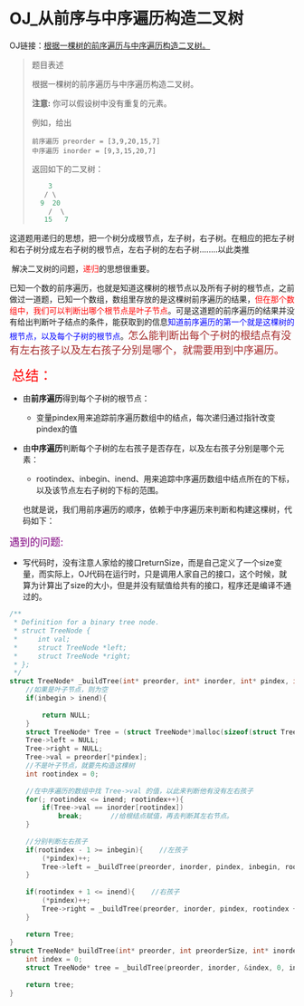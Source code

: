 # OJ_从前序与中序遍历构造二叉树

OJ链接：[根据一棵树的前序遍历与中序遍历构造二叉树。](https://leetcode-cn.com/problems/construct-binary-tree-from-preorder-and-inorder-traversal/)

> 题目表述
>
> 根据一棵树的前序遍历与中序遍历构造二叉树。
>
> **注意:**
> 你可以假设树中没有重复的元素。
>
> 例如，给出
>
> ```
> 前序遍历 preorder = [3,9,20,15,7]
> 中序遍历 inorder = [9,3,15,20,7]
> ```
>
> 返回如下的二叉树：
>
> ```C
>     3
>    / \
>   9  20
>     /  \
>    15   7
> ```

​	这道题用递归的思想，把一个树分成根节点，左子树，右子树。在相应的把左子树和右子树分成左右子树的根节点，左右子树的左右子树........以此类推

​	解决二叉树的问题，<font color = red>递归</font>的思想很重要。

​	已知一个数的前序遍历，也就是知道这棵树的根节点以及所有子树的根节点，之前做过一道题，已知一个数组，数组里存放的是这棵树前序遍历的结果，<font color = red>但在那个数组中，我们可以判断出哪个根节点是叶子节点</font>。可是这道题的前序遍历的结果并没有给出判断叶子结点的条件，能获取到的信息<font color = blue>知道前序遍历的第一个就是这棵树的根节点，以及每个子树的根节点</font>。<font color = brown size = 4>怎么能判断出每个子树的根结点有没有左右孩子以及左右孩子分别是哪个，就需要用到中序遍历。</font>

​	<font color = red size = 5>总结：</font>

- 由**前序遍历**得到每个子树的根节点：

  - 变量pindex用来追踪前序遍历数组中的结点，每次递归通过指针改变pindex的值

- 由**中序遍历**判断每个子树的左右孩子是否存在，以及左右孩子分别是哪个元素：
  - rootindex、inbegin、inend、用来追踪中序遍历数组中结点所在的下标，以及该节点左右子树的下标的范围。

  也就是说，我们用前序遍历的顺序，依赖于中序遍历来判断和构建这棵树，代码如下：

<font size = 4 color = purple>遇到的问题:</font>

- 写代码时，没有注意人家给的接口returnSize，而是自己定义了一个size变量，而实际上，OJ代码在运行时，只是调用人家自己的接口，这个时候，就算为计算出了size的大小，但是并没有赋值给共有的接口，程序还是编译不通过的。

~~~C
/**
 * Definition for a binary tree node.
 * struct TreeNode {
 *     int val;
 *     struct TreeNode *left;
 *     struct TreeNode *right;
 * };
 */
struct TreeNode* _buildTree(int* preorder, int* inorder, int* pindex, int inbegin, int inend){
    //如果是叶子节点，则为空
    if(inbegin > inend){
     
        return NULL;
    }
    struct TreeNode* Tree = (struct TreeNode*)malloc(sizeof(struct TreeNode));
    Tree->left = NULL;
    Tree->right = NULL;
    Tree->val = preorder[*pindex];
    //不是叶子节点，就要先构造这棵树
    int rootindex = 0;
    
    //在中序遍历的数组中找 Tree->val 的值，以此来判断他有没有左右孩子
    for(; rootindex <= inend; rootindex++){
        if(Tree->val == inorder[rootindex])
            break;       //给根结点赋值，再去判断其左右节点。
    }
    
    //分别判断左右孩子
    if(rootindex - 1 >= inbegin){    //左孩子
        (*pindex)++;
        Tree->left = _buildTree(preorder, inorder, pindex, inbegin, rootindex - 1);
    }
    
    if(rootindex + 1 <= inend){    //右孩子
        (*pindex)++;
        Tree->right = _buildTree(preorder, inorder, pindex, rootindex + 1, inend);
    }
    
    return Tree;
}
struct TreeNode* buildTree(int* preorder, int preorderSize, int* inorder, int inorderSize) {
    int index = 0;
    struct TreeNode* tree = _buildTree(preorder, inorder, &index, 0, inorderSize-1);
    
    return tree;
}
~~~















